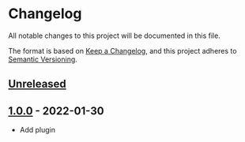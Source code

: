 # Changelog
All notable changes to this project will be documented in this file.

The format is based on [Keep a Changelog](https://keepachangelog.com/en/1.0.0/),
and this project adheres to [Semantic Versioning](https://semver.org/spec/v2.0.0.html).

## [Unreleased]

## [1.0.0] - 2022-01-30
- Add plugin

[Unreleased]: https://github.com/sschmid/bee-plugin/compare/1.0.0...HEAD
[1.0.0]: https://github.com/sschmid/bee-plugin/releases/tag/1.0.0
